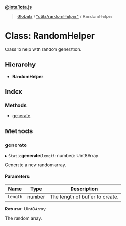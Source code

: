 **[@iota/iota.js](../README.md)**

> [Globals](../README.md) / ["utils/randomHelper"](../modules/_utils_randomhelper_.md) / RandomHelper

# Class: RandomHelper

Class to help with random generation.

## Hierarchy

* **RandomHelper**

## Index

### Methods

* [generate](_utils_randomhelper_.randomhelper.md#generate)

## Methods

### generate

▸ `Static`**generate**(`length`: number): Uint8Array

Generate a new random array.

#### Parameters:

Name | Type | Description |
------ | ------ | ------ |
`length` | number | The length of buffer to create. |

**Returns:** Uint8Array

The random array.
